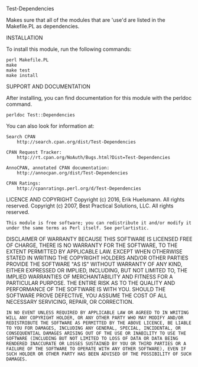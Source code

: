 Test-Dependencies

Makes sure that all of the modules that are 'use'd are listed in the
Makefile.PL as dependencies.


INSTALLATION

To install this module, run the following commands:

    perl Makefile.PL
    make
    make test
    make install


SUPPORT AND DOCUMENTATION

After installing, you can find documentation for this module with the perldoc command.

    perldoc Test::Dependencies

You can also look for information at:

    Search CPAN
        http://search.cpan.org/dist/Test-Dependencies

    CPAN Request Tracker:
        http://rt.cpan.org/NoAuth/Bugs.html?Dist=Test-Dependencies

    AnnoCPAN, annotated CPAN documentation:
        http://annocpan.org/dist/Test-Dependencies

    CPAN Ratings:
        http://cpanratings.perl.org/d/Test-Dependencies

LICENCE AND COPYRIGHT
    Copyright (c) 2016, Erik Huelsmann. All rights reserved.
    Copyright (c) 2007, Best Practical Solutions, LLC. All rights reserved.

    This module is free software; you can redistribute it and/or modify it
    under the same terms as Perl itself. See perlartistic.

DISCLAIMER OF WARRANTY
    BECAUSE THIS SOFTWARE IS LICENSED FREE OF CHARGE, THERE IS NO WARRANTY
    FOR THE SOFTWARE, TO THE EXTENT PERMITTED BY APPLICABLE LAW. EXCEPT WHEN
    OTHERWISE STATED IN WRITING THE COPYRIGHT HOLDERS AND/OR OTHER PARTIES
    PROVIDE THE SOFTWARE "AS IS" WITHOUT WARRANTY OF ANY KIND, EITHER
    EXPRESSED OR IMPLIED, INCLUDING, BUT NOT LIMITED TO, THE IMPLIED
    WARRANTIES OF MERCHANTABILITY AND FITNESS FOR A PARTICULAR PURPOSE. THE
    ENTIRE RISK AS TO THE QUALITY AND PERFORMANCE OF THE SOFTWARE IS WITH
    YOU. SHOULD THE SOFTWARE PROVE DEFECTIVE, YOU ASSUME THE COST OF ALL
    NECESSARY SERVICING, REPAIR, OR CORRECTION.

    IN NO EVENT UNLESS REQUIRED BY APPLICABLE LAW OR AGREED TO IN WRITING
    WILL ANY COPYRIGHT HOLDER, OR ANY OTHER PARTY WHO MAY MODIFY AND/OR
    REDISTRIBUTE THE SOFTWARE AS PERMITTED BY THE ABOVE LICENCE, BE LIABLE
    TO YOU FOR DAMAGES, INCLUDING ANY GENERAL, SPECIAL, INCIDENTAL, OR
    CONSEQUENTIAL DAMAGES ARISING OUT OF THE USE OR INABILITY TO USE THE
    SOFTWARE (INCLUDING BUT NOT LIMITED TO LOSS OF DATA OR DATA BEING
    RENDERED INACCURATE OR LOSSES SUSTAINED BY YOU OR THIRD PARTIES OR A
    FAILURE OF THE SOFTWARE TO OPERATE WITH ANY OTHER SOFTWARE), EVEN IF
    SUCH HOLDER OR OTHER PARTY HAS BEEN ADVISED OF THE POSSIBILITY OF SUCH
    DAMAGES.
